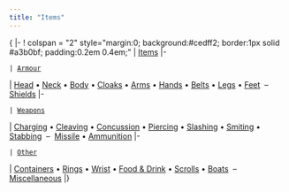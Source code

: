 ```yaml
---
title: "Items"
---
```


{ \|- ! colspan = "2" style="margin:0; background:#cedff2; border:1px
solid \#a3b0bf; padding:0.2em 0.4em;" \| [Items](Item "wikilink") \|-

`| `[`Armour`](Armour "wikilink")

\| [Head](Head "wikilink") • [Neck](Neck "wikilink") •
[Body](Body "wikilink") • [Cloaks](Cloak "wikilink") •
[Arms](Arms "wikilink") • [Hands](Hands "wikilink") •
[Belts](Belt "wikilink") • [Legs](Legs "wikilink") •
[Feet](Feet "wikilink")  –  [Shields](Shield "wikilink") \|-

`| `[`Weapons`](Weapon "wikilink")

\| [Charging](Charging_weapon "wikilink") •
[Cleaving](Cleaving_weapon "wikilink") •
[Concussion](Concussion_weapon "wikilink") •
[Piercing](Piercing_weapon "wikilink") •
[Slashing](Slashing_weapon "wikilink") •
[Smiting](Two-handed_weapon "wikilink") •
[Stabbing](Stabbing_weapon "wikilink")  – 
[Missile](Missile_weapon "wikilink") •
[Ammunition](Ammunition "wikilink") \|-

`| `[`Other`](Other_equipment "wikilink")

\| [Containers](Container "wikilink") • [Rings](Ring "wikilink") •
[Wrist](Wrist "wikilink") • [Food & Drink](Food_&_Drink "wikilink") •
[Scrolls](Scroll "wikilink") • [Boats](Boat "wikilink")  – 
[Miscellaneous](Miscellaneous_equipment "wikilink") \|} <noinclude>
</noinclude>

<noinclude> </noinclude>

[](Category:Navigation_Templates "wikilink")
[](Category:Templates "wikilink")
